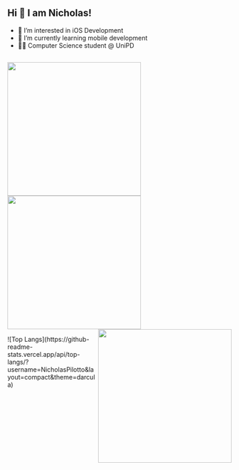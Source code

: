 ## Hi 👋 I am Nicholas! 

- 👀 I’m interested in iOS Development
- 🌱 I’m currently learning mobile development
- 👨‍🎓 Computer Science student @ UniPD
##

<p>
  <img align="left" src = "https://github-readme-stats.vercel.app/api?username=NicholasPilotto&show_icons=true&theme=darcula" width = 300 \>
  <img align="center" src = "https://github-readme-streak-stats.herokuapp.com?user=NicholasPilotto&theme=darcula&hide_border=false" width = 300 \>
  <img align="right" src="https://github-readme-stats.vercel.app/api/top-langs?username=NicholasPilotto&layout=compact&theme=darcula" width=300 \>
</p>
![Top Langs](https://github-readme-stats.vercel.app/api/top-langs/?username=NicholasPilotto&layout=compact&theme=darcula)
